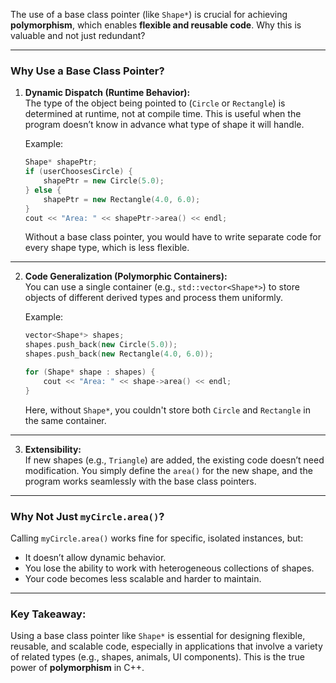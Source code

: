 The use of a base class pointer (like `Shape*`) is crucial for achieving **polymorphism**, which enables **flexible and reusable code**. Why this is valuable and not just redundant?

---

### Why Use a Base Class Pointer?
1. **Dynamic Dispatch (Runtime Behavior):**  
   The type of the object being pointed to (`Circle` or `Rectangle`) is determined at runtime, not at compile time. This is useful when the program doesn’t know in advance what type of shape it will handle.

   Example:  
   ```cpp
   Shape* shapePtr;
   if (userChoosesCircle) {
       shapePtr = new Circle(5.0);
   } else {
       shapePtr = new Rectangle(4.0, 6.0);
   }
   cout << "Area: " << shapePtr->area() << endl;
   ```

   Without a base class pointer, you would have to write separate code for every shape type, which is less flexible.

---

2. **Code Generalization (Polymorphic Containers):**  
   You can use a single container (e.g., `std::vector<Shape*>`) to store objects of different derived types and process them uniformly.

   Example:  
   ```cpp
   vector<Shape*> shapes;
   shapes.push_back(new Circle(5.0));
   shapes.push_back(new Rectangle(4.0, 6.0));

   for (Shape* shape : shapes) {
       cout << "Area: " << shape->area() << endl;
   }
   ```

   Here, without `Shape*`, you couldn't store both `Circle` and `Rectangle` in the same container.

---

3. **Extensibility:**  
   If new shapes (e.g., `Triangle`) are added, the existing code doesn’t need modification. You simply define the `area()` for the new shape, and the program works seamlessly with the base class pointers.

---

### Why Not Just `myCircle.area()`?
Calling `myCircle.area()` works fine for specific, isolated instances, but:
- It doesn’t allow dynamic behavior.
- You lose the ability to work with heterogeneous collections of shapes.
- Your code becomes less scalable and harder to maintain.

---

### Key Takeaway:
Using a base class pointer like `Shape*` is essential for designing flexible, reusable, and scalable code, especially in applications that involve a variety of related types (e.g., shapes, animals, UI components). This is the true power of **polymorphism** in C++.
